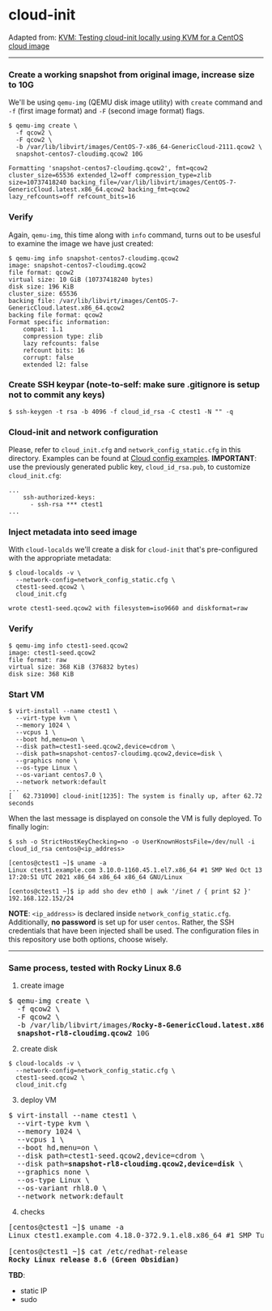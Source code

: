 # cloud-init

Adapted from: [KVM: Testing cloud-init locally using KVM for a CentOS cloud image](https://fabianlee.org/2020/03/14/kvm-testing-cloud-init-locally-using-kvm-for-a-centos-cloud-image/)

----

### Create a working snapshot from original image, increase size to 10G
We'll be using `qemu-img` (QEMU disk image utility) with `create` command and `-f` (first image format) and `-F` (second image format) flags.
```
$ qemu-img create \
  -f qcow2 \
  -F qcow2 \
  -b /var/lib/libvirt/images/CentOS-7-x86_64-GenericCloud-2111.qcow2 \
  snapshot-centos7-cloudimg.qcow2 10G

Formatting 'snapshot-centos7-cloudimg.qcow2', fmt=qcow2 cluster_size=65536 extended_l2=off compression_type=zlib
size=10737418240 backing_file=/var/lib/libvirt/images/CentOS-7-GenericCloud.latest.x86_64.qcow2 backing_fmt=qcow2
lazy_refcounts=off refcount_bits=16
```

### Verify
Again, `qemu-img`, this time along with `info` command, turns out to be usesful to examine the image we have just created:
```
$ qemu-img info snapshot-centos7-cloudimg.qcow2
image: snapshot-centos7-cloudimg.qcow2
file format: qcow2
virtual size: 10 GiB (10737418240 bytes)
disk size: 196 KiB
cluster_size: 65536
backing file: /var/lib/libvirt/images/CentOS-7-GenericCloud.latest.x86_64.qcow2
backing file format: qcow2
Format specific information:
    compat: 1.1
    compression type: zlib
    lazy refcounts: false
    refcount bits: 16
    corrupt: false
    extended l2: false
```

### Create SSH keypar (**note-to-self**: make sure .gitignore is setup not to commit any keys)
```
$ ssh-keygen -t rsa -b 4096 -f cloud_id_rsa -C ctest1 -N "" -q
```

### Cloud-init and network configuration
Please, refer to `cloud_init.cfg` and `network_config_static.cfg` in this directory. Examples can be found at [Cloud config examples](https://cloudinit.readthedocs.io/en/latest/topics/examples.html).
**IMPORTANT**: use the previously generated public key, `cloud_id_rsa.pub`, to customize `cloud_init.cfg`:
```
...
    ssh-authorized-keys:
      - ssh-rsa *** ctest1
...
```

### Inject metadata into seed image
With `cloud-localds` we'll create a disk for `cloud-init` that's pre-configured with the appropriate metadata:
```
$ cloud-localds -v \
  --network-config=network_config_static.cfg \
  ctest1-seed.qcow2 \
  cloud_init.cfg

wrote ctest1-seed.qcow2 with filesystem=iso9660 and diskformat=raw
```

### Verify
```
$ qemu-img info ctest1-seed.qcow2
image: ctest1-seed.qcow2
file format: raw
virtual size: 368 KiB (376832 bytes)
disk size: 368 KiB
```

### Start VM
```
$ virt-install --name ctest1 \
  --virt-type kvm \
  --memory 1024 \
  --vcpus 1 \
  --boot hd,menu=on \
  --disk path=ctest1-seed.qcow2,device=cdrom \
  --disk path=snapshot-centos7-cloudimg.qcow2,device=disk \
  --graphics none \
  --os-type Linux \
  --os-variant centos7.0 \
  --network network:default
...
[   62.731090] cloud-init[1235]: The system is finally up, after 62.72 seconds
```

When the last message is displayed on console the VM is fully deployed. To finally login:</br>
```
$ ssh -o StrictHostKeyChecking=no -o UserKnownHostsFile=/dev/null -i cloud_id_rsa centos@<ip_address> 

[centos@ctest1 ~]$ uname -a
Linux ctest1.example.com 3.10.0-1160.45.1.el7.x86_64 #1 SMP Wed Oct 13 17:20:51 UTC 2021 x86_64 x86_64 x86_64 GNU/Linux

[centos@ctest1 ~]$ ip add sho dev eth0 | awk '/inet / { print $2 }'
192.168.122.152/24
```
**NOTE**: `<ip_address>` is declared inside `network_config_static.cfg`.
Additionally, **no password** is set up for user `centos`. Rather, the SSH credentials that have been injected shall be used. The configuration files in this repository use both options, choose wisely.

----

### Same process, tested with Rocky Linux 8.6

1. create image
<pre>
$ qemu-img create \
  -f qcow2 \
  -F qcow2 \
  -b /var/lib/libvirt/images/<b>Rocky-8-GenericCloud.latest.x86_64.qcow2</b> \
  <b>snapshot-rl8-cloudimg.qcow2</b> 10G
</pre>

2. create disk
```
$ cloud-localds -v \
  --network-config=network_config_static.cfg \
  ctest1-seed.qcow2 \
  cloud_init.cfg
```

3. deploy VM
<pre>
$ virt-install --name ctest1 \
  --virt-type kvm \
  --memory 1024 \
  --vcpus 1 \
  --boot hd,menu=on \
  --disk path=ctest1-seed.qcow2,device=cdrom \
  --disk path=<b>snapshot-rl8-cloudimg.qcow2,device=disk</b> \
  --graphics none \
  --os-type Linux \
  --os-variant rhl8.0 \
  --network network:default
</pre>

4. checks
<pre>
[centos@ctest1 ~]$ uname -a
Linux ctest1.example.com 4.18.0-372.9.1.el8.x86_64 #1 SMP Tue May 10 14:48:47 UTC 2022 x86_64 x86_64 x86_64 GNU/Linux

[centos@ctest1 ~]$ cat /etc/redhat-release
<b>Rocky Linux release 8.6 (Green Obsidian)</b>
</pre>

**TBD**:
- static IP
- sudo

